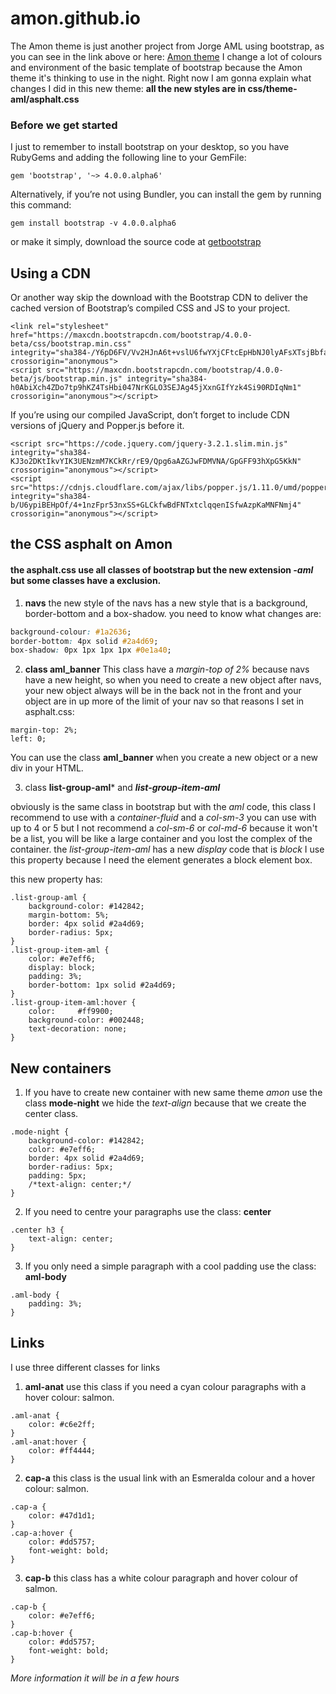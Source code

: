 # amon.github.io 
The Amon theme is just another project from Jorge AML using bootstrap, as you can see in the link above or here: [Amon theme](https://jorgeaml.github.io/amon.github.io/) I change a lot of colours and environment of the basic template of bootstrap because the Amon theme it's thinking to use in the night. 
Right now I am gonna explain what changes I did in this new theme: 
**all the new styles are in css/theme-aml/asphalt.css**

### Before we get started

I just to remember to install bootstrap on your desktop, so you have RubyGems and adding the following line to your GemFile:
```
gem 'bootstrap', '~> 4.0.0.alpha6'
```
Alternatively, if you’re not using Bundler, you can install the gem by running this command:
```
gem install bootstrap -v 4.0.0.alpha6
```
or make it simply, download the source code at [getbootstrap](https://github.com/twbs/bootstrap/releases/download/v4.0.0-beta/bootstrap-4.0.0-beta-dist.zip)

## Using a CDN

Or another way skip the download with the Bootstrap CDN to deliver the cached version of Bootstrap’s compiled CSS and JS to your project.
```
<link rel="stylesheet" href="https://maxcdn.bootstrapcdn.com/bootstrap/4.0.0-beta/css/bootstrap.min.css" integrity="sha384-/Y6pD6FV/Vv2HJnA6t+vslU6fwYXjCFtcEpHbNJ0lyAFsXTsjBbfaDjzALeQsN6M" crossorigin="anonymous">
<script src="https://maxcdn.bootstrapcdn.com/bootstrap/4.0.0-beta/js/bootstrap.min.js" integrity="sha384-h0AbiXch4ZDo7tp9hKZ4TsHbi047NrKGLO3SEJAg45jXxnGIfYzk4Si90RDIqNm1" crossorigin="anonymous"></script>
```
If you’re using our compiled JavaScript, don’t forget to include CDN versions of jQuery and Popper.js before it.
```
<script src="https://code.jquery.com/jquery-3.2.1.slim.min.js" integrity="sha384-KJ3o2DKtIkvYIK3UENzmM7KCkRr/rE9/Qpg6aAZGJwFDMVNA/GpGFF93hXpG5KkN" crossorigin="anonymous"></script>
<script src="https://cdnjs.cloudflare.com/ajax/libs/popper.js/1.11.0/umd/popper.min.js" integrity="sha384-b/U6ypiBEHpOf/4+1nzFpr53nxSS+GLCkfwBdFNTxtclqqenISfwAzpKaMNFNmj4" crossorigin="anonymous"></script>
```
## the CSS asphalt on Amon
#### the asphalt.css use all classes of bootstrap but the new extension *-aml* but some classes have a exclusion.
1. **navs**
the new style of the navs has a new style that is a background, border-bottom and a box-shadow. you need to know what changes are: 
``` asphalt.css
background-colour: #1a2636;
border-bottom: 4px solid #2a4d69;
box-shadow: 0px 1px 1px 1px #0e1a40;
```
2. **class aml_banner**
This  class have a *margin-top of 2%*  because navs have a new height, so when you need to create a new object after navs, your new object always will be in the back not in the front and your object are in up more of the limit of your nav so that reasons I set in asphalt.css: 
```
margin-top: 2%;
left: 0;
```
You can use the class **aml_banner** when you create a new object or a new div in your HTML.

3. class **list-group-aml*** and ***list-group-item-aml***

obviously is the same class in bootstrap but with the *aml* code, this class I recommend to use with a *container-fluid* and a *col-sm-3* you can use with up to 4 or 5 but I not recommend a *col-sm-6* or *col-md-6* because it won't be a list, you will be like a large container and you lost the complex of the container.
the *list-group-item-aml* has a new *display* code that is *block* I use this property because I need the element generates a block element box.

this new property has:
```
.list-group-aml {
    background-color: #142842;
    margin-bottom: 5%;
    border: 4px solid #2a4d69;
    border-radius: 5px;
}
.list-group-item-aml {
    color: #e7eff6;
    display: block;
    padding: 3%;
    border-bottom: 1px solid #2a4d69;
}
.list-group-item-aml:hover {
    color:     #ff9900;
    background-color: #002448;
    text-decoration: none;
}
```
## New containers

1. If you have to create new container with new same theme *amon* use the class **mode-night** we hide the *text-align* because that we create the center class.
```
.mode-night {
	background-color: #142842;
	color: #e7eff6;
	border: 4px solid #2a4d69;
	border-radius: 5px;
	padding: 5px;
	/*text-align: center;*/
}
```
2. If you need to centre your paragraphs use the class: **center**
```
.center h3 {
	text-align: center;
}
```
3. If you only need a simple paragraph with a cool padding use the class: **aml-body**
```
.aml-body {
	padding: 3%;
}
```
## Links 
I use three different classes for links
1. **aml-anat** use this class if you need a cyan colour paragraphs with a hover colour: salmon.
```
.aml-anat {
	color: #c6e2ff;
}
.aml-anat:hover {
	color: #ff4444;
}
```
2. **cap-a** this class is the usual link with an Esmeralda colour and a hover colour: salmon.
```
.cap-a {
	color: #47d1d1;
}
.cap-a:hover {
	color: #dd5757;
	font-weight: bold;
}
```
3. **cap-b** this class has a white colour paragraph and hover colour of salmon.
```
.cap-b {
	color: #e7eff6;
}
.cap-b:hover {
	color: #dd5757;
	font-weight: bold;
}
```
*More information it will be in a few hours*
